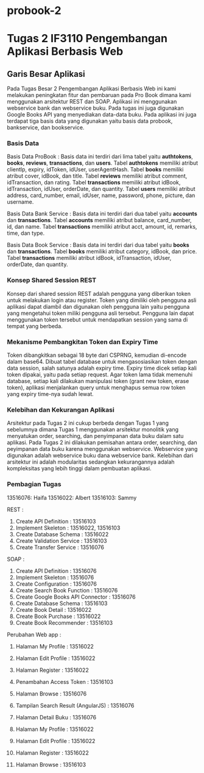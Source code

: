 # probook-2

# Tugas 2 IF3110 Pengembangan Aplikasi Berbasis Web

## Garis Besar Aplikasi
Pada Tugas Besar 2 Pengembangan Aplikasi Berbasis Web ini kami melakukan peningkatan fitur dan pembaruan pada Pro Book dimana kami menggunakan arsitektur REST dan SOAP. Aplikasi ini menggunakan webservice bank dan webservice buku. Pada tugas ini juga digunakan Google Books API yang menyediakan data-data buku. Pada aplikasi ini juga terdapat tiga basis data yang digunakan yaitu basis data probook, bankservice, dan bookservice.

### Basis Data
Basis Data ProBook : Basis data ini terdiri dari lima tabel yaitu **authtokens**, **books**, **reviews**, **transactions**, dan **users**. Tabel **authtokens** memiliki atribut clientlp, expiry, idToken, idUser, userAgentHash. Tabel **books** memiliki atribut cover, idBook, dan title. Tabel **reviews** memiliki atribut comment, idTransaction, dan rating. Tabel **transactions** memiliki atribut idBook, idTransaction, idUser, orderDate, dan quantity. Tabel **users** memiliki atribut address, card_number, email, idUser, name, password, phone, picture, dan username.

Basis Data Bank Service : Basis data ini terdiri dari dua tabel yaitu **accounts** dan **transactions**. Tabel **accounts** memiliki atribut balance, card_number, id, dan name. Tabel **transactions** memiliki atribut acct, amount, id, remarks, time, dan type.

Basis Data Book Service : Basis data ini terdiri dari dua tabel yaitu **books** dan **transactions**. Tabel **books** memiliki atribut category, idBook, dan price. Tabel **transactions** memiliki atribut idBook, idTransaction, idUser, orderDate, dan quantity.

### Konsep Shared Session REST
Konsep dari shared session REST adalah pengguna yang diberikan token untuk melakukan login atau register. Token yang dimiliki oleh pengguna asli aplikasi dapat diambil dan digunakan oleh pengguna lain yaitu pengguna yang mengetahui token miliki pengguna asli tersebut. Pengguna lain dapat menggunakan token tersebut untuk mendapatkan session yang sama di tempat yang berbeda.

### Mekanisme Pembangkitan Token dan Expiry Time

Token dibangkitkan sebagai 18 byte dari CSPRNG, kemudian di-encode dalam base64. Dibuat tabel database untuk mengasosiasikan token dengan data session, salah satunya adalah expiry time. Expiry time dicek setiap kali token dipakai, yaitu pada setiap request. Agar token lama tidak memenuhi database, setiap kali dilakukan manipulasi token (grant new token, erase token), aplikasi menjalankan query untuk menghapus semua row token yang expiry time-nya sudah lewat.

### Kelebihan dan Kekurangan Aplikasi
Arsitektur pada Tugas 2 ini cukup berbeda dengan Tugas 1 yang sebelumnya dimana Tugas 1 menggunakan arsitektur monolitik yang menyatukan order, searching, dan penyimpanan data buku dalam satu aplikasi. Pada Tugas 2 ini dilakukan pemisahan antara order, searching, dan peyimpanan data buku karena menggunakan webservice. Webservice yang digunakan adalah webservice buku dana webservice bank. Kelebihan dari arsitektur ini adalah modularitas sedangkan kekurangannya adalah kompleksitas yang lebih tinggi dalam pembuatan aplikasi.

### Pembagian Tugas

13516076: Haifa
13516022: Albert
13516103: Sammy

REST :
1. Create API Definition : 13516103
2. Implement Skeleton : 13516022, 13516103
3. Create Database Schema : 13516022
4. Create Validation Service : 13516103
5. Create Transfer Service : 13516076

SOAP :
1. Create API Definition : 13516076
2. Implement Skeleton : 13516076
3. Create Configuration : 13516076
4. Create Search Book Function : 13516076
4. Create Google Books API Connector : 13516076
5. Create Database Schema : 13516103
6. Create Book Detail : 13516022
7. Create Book Purchase : 13516022
8. Create Book Recommender : 13516103

Perubahan Web app :
1. Halaman My Profile : 13516022
2. Halaman Edit Profile : 13516022
3. Halaman Register : 13516022
4. Penambahan Access Token : 13516103
5. Halaman Browse : 13516076
6. Tampilan Search Result (AngularJS) : 13516076
7. Halaman Detail Buku : 13516076

1. Halaman My Profile : 13516022 
2. Halaman Edit Profile : 13516022
3. Halaman Register : 13516022
4. Halaman Browse : 13516103
